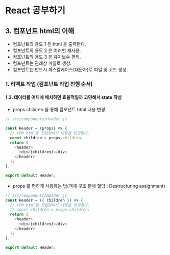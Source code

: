 # React 공부하기

## 3. 컴포넌트 html의 이해

- 컴포넌트의 용도 1 은 html 을 출력한다.
- 컴포넌트의 용도 2 은 여러번 재사용.
- 컴포넌트의 용도 3 은 유지보수 편리.
- 컴포넌트는 관례상 파일로 생성.
- 컴포넌트는 반드시 파스칼케이스(대문자)로 파일 및 코드 생성.

### 1. 리액트 작업 (컴포넌트 작업 진행 순서)

#### 1.3. 데이터를 어디에 배치하면 효율적일까 고민해서 state 작성

- props.children 을 통해 컴포넌트 html 내용 변경

```js
// src/components/Header.js

const Header = (props) => {
  // 내부 html을 전달받아서 내용을 변경한다.
  const children = props.children;
  return (
    <header>
      <div>{children}</div>
    </header>
  );
};

export default Header;
```

- props 를 편하게 사용하는 법(객체 구조 분해 할당 : Destructuring assignment)

```js
// src/components/Header.js
const Header = ({ children }) => {
  // 내부 html을 전달받아서 내용을 변경한다.
  // const children = props.children;
  return (
    <header>
      <div>{children}</div>
    </header>
  );
};

export default Header;
```

